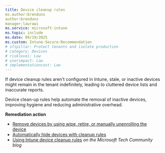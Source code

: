 ```yaml
---
title: Device cleanup rules
ms.author:brenduns
author:brenduns
manager:laurawi
ms.service: microsoft-intune
ms.topic: include
ms.date: 09/19/2025
ms.custom: Intune-Secure-Recommendation
# sfipillar: Protect tenants and isolate production 
# category: Devices
# risklevel: Low
# userimpact: Low
# implementationcost: Low
---
```

If device cleanup rules aren't configured in Intune, stale, or inactive devices might remain in the tenant indefinitely, leading to cluttered device lists and inaccurate reports. 

Device clean-up rules help automate the removal of inactive devices, improving hygiene and reducing administrative overhead.

**Remediation action**

- [Remove devices by using wipe, retire, or manually unenrolling the device](/intune/intune-service/remote-actions/devices-wipe)
- [Automatically hide devices with cleanup rules](/intune/intune-service/remote-actions/devices-wipe#automatically-hide-devices-with-cleanup-rules)
- [Using Intune device cleanup rules](https://techcommunity.microsoft.com/blog/devicemanagementmicrosoft/using-intune-device-cleanup-rules-updated-version/3760854) *on the Microsoft Tech Community blog*